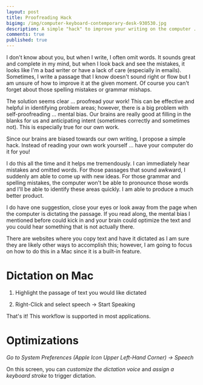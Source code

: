 ```yaml
---
layout: post
title: Proofreading Hack
bigimg: /img/computer-keyboard-contemporary-desk-930530.jpg
description: A simple "hack" to improve your writing on the computer ... computer dictation, aka "text to speech," is the name of the game.
comments: true
published: true
---
```


I don't know about you, but when I write, I often omit words.  It sounds great and complete in my mind, but when I look back and see the mistakes, it looks like I'm a bad writer or have a lack of care (especially in emails).  Sometimes, I write a passage that I know doesn't sound right or flow but I am unsure of how to improve it at the given moment.  Of course you can't forget about those spelling mistakes or grammar mishaps.

The solution seems clear ... proofread your work!  This can be effective and helpful in identifying problem areas; however, there is a big problem with self-proofreading ... mental bias.  Our brains are really good at filling in the blanks for us and anticipating intent (sometimes correctly and sometimes not).  This is especially true for our own work.

Since our brains are biased towards our own writing, I propose a simple hack.  Instead of reading your own work yourself ... have your computer do it for you!

I do this all the time and it helps me tremendously.  I can immediately hear mistakes and omitted words.  For those passages that sound awkward, I suddenly am able to come up with new ideas.  For those grammar and spelling mistakes, the computer won't be able to pronounce those words and I'll be able to identify these areas quickly.  I am able to produce a much better product.

I do have one suggestion, close your eyes or look away from the page when the computer is dictating the passage.  If you read along, the mental bias I mentioned before could kick in and your brain could optimize the text and you could hear something that is not actually there.
 
There are websites where you copy text and have it dictated as I am sure they are likely other ways to accomplish this; however, I am going to focus on how to do this in a Mac since it is a built-in feature.

# Dictation on Mac
1. Highlight the passage of text you would like dictated

1. Right-Click and select speech -> Start Speaking

That's it!  This workflow is supported in most applications.  
# Optimizations
_Go to System Preferences (Apple Icon Upper Left-Hand Corner) -> Speech_

On this screen, you can *customize the dictation voice* and *assign a keyboard stroke* to trigger dictation.